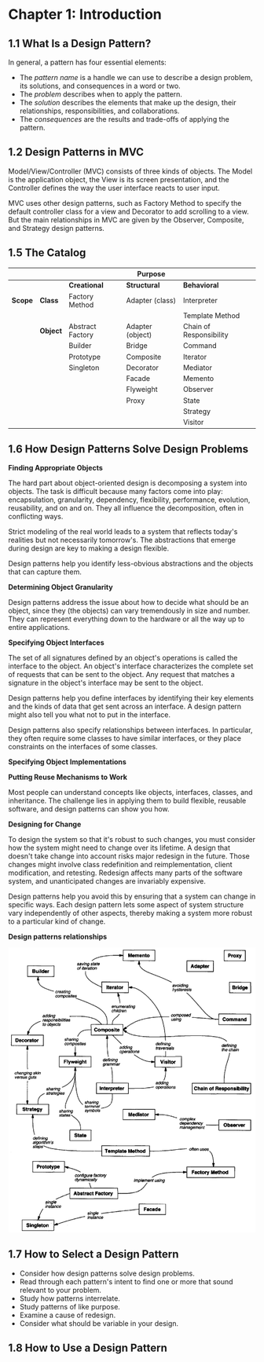 # Chapter 1: Introduction

## 1.1 What Is a Design Pattern?

In general, a pattern has four essential elements:

* The *pattern name* is a handle we can use to describe a design problem, its solutions, and consequences in a word or two.
* The *problem* describes when to apply the pattern.
* The *solution* describes the elements that make up the design, their relationships, responsibilities, and collaborations.
* The *consequences* are the results and trade-offs of applying the pattern.

## 1.2 Design Patterns in MVC

Model/View/Controller (MVC) consists of three kinds of objects. The Model is the application object, the View is its screen presentation, and the Controller defines the way the user interface reacts to user input.

MVC uses other design patterns, such as Factory Method to specify the default controller class for a view and Decorator to add scrolling to a view. But the main relationships in MVC are given by the Observer, Composite, and Strategy design patterns.

## 1.5 The Catalog

|           |            |                  |      Purpose     |                         |
|-----------|------------|------------------|------------------|-------------------------|
|           |            |  **Creational**  |  **Structural**  |      **Behavioral**     |
| **Scope** |  **Class** | Factory Method   | Adapter (class)  | Interpreter             |
|           |            |                  |                  | Template Method         |
|           | **Object** | Abstract Factory | Adapter (object) | Chain of Responsibility |
|           |            | Builder          | Bridge           | Command                 |
|           |            | Prototype        | Composite        | Iterator                |
|           |            | Singleton        | Decorator        | Mediator                |
|           |            |                  | Facade           | Memento                 |
|           |            |                  | Flyweight        | Observer                |
|           |            |                  | Proxy            | State                   |
|           |            |                  |                  | Strategy                |
|           |            |                  |                  | Visitor                 |

## 1.6 How Design Patterns Solve Design Problems

**Finding Appropriate Objects**

The hard part about object-oriented design is decomposing a system into objects. The task is difficult because many factors come into play: encapsulation, granularity, dependency, flexibility, performance, evolution, reusability, and on and on. They all influence the decomposition, often in conflicting ways.

Strict modeling of the real world leads to a system that reflects today's realities but not necessarily tomorrow's. The abstractions that emerge during design are key to making a design flexible.

Design patterns help you identify less-obvious abstractions and the objects that can capture them.

**Determining Object Granularity**

Design patterns address the issue about how to decide what should be an object, since they (the objects) can vary tremendously in size and number. They can represent everything down to the hardware or all the way up to entire applications.

**Specifying Object Interfaces**

The set of all signatures defined by an object's operations is called the interface to the object. An object's interface characterizes the complete set of requests that can be sent to the object. Any request that matches a signature in the object's interface may be sent to the object.

Design patterns help you define interfaces by identifying their key elements and the kinds of data that get sent across an interface. A design pattern might also tell you what not to put in the interface.

Design patterns also specify relationships between interfaces. In particular, they often require some classes to have similar interfaces, or they place constraints on the interfaces of some classes.

**Specifying Object Implementations**

**Putting Reuse Mechanisms to Work**

Most people can understand concepts like objects, interfaces, classes, and inheritance. The challenge lies in applying them to build flexible, reusable software, and design patterns can show you how.

**Designing for Change**

To design the system so that it's robust to such changes, you must consider how the system might need to change over its lifetime. A design that doesn't take change into account risks major redesign in the future. Those changes might involve class redefinition and reimplementation, client modification, and retesting. Redesign affects many parts of the software system, and unanticipated changes are invariably expensive.

Design patterns help you avoid this by ensuring that a system can change in specific ways. Each design pattern lets some aspect of system structure vary independently of other aspects, thereby making a system more robust to a particular kind of change.

**Design patterns relationships**

![Image of the relationships among design patterns](./image/design-patterns-relationships.png "Relationships among design patterns")

## 1.7 How to Select a Design Pattern

* Consider how design patterns solve design problems.
* Read through each pattern's intent to find one or more that sound relevant to your problem.
* Study how patterns interrelate.
* Study patterns of like purpose.
* Examine a cause of redesign.
* Consider what should be variable in your design.

## 1.8 How to Use a Design Pattern
